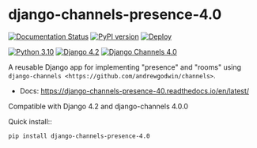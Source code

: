 # django-channels-presence-4.0

[![Documentation Status](https://readthedocs.org/projects/django-channels-presence-40/badge/?version=latest)](https://django-channels-presence-40.readthedocs.io/en/latest/?badge=latest)
[![PyPI version](https://badge.fury.io/py/django-channels-presence-4.0.svg)](https://pypi.org/project/django-channels-presence-4.0/)
[![Deploy](https://github.com/pzandre/django-channels-presence/actions/workflows/publish.yml/badge.svg)](https://github.com/pzandre/django-channels-presence/actions/)

[![Python 3.10](https://img.shields.io/badge/python-3.10-blue.svg)](https://www.python.org/downloads/release/python-3100/)
[![Django 4.2](https://img.shields.io/badge/django-4.2-green.svg)](https://docs.djangoproject.com/en/4.2/)
[![Django Channels 4.0](https://img.shields.io/badge/channels-4.0-silver.svg)](https://channels.readthedocs.io/en/latest/)

A reusable Django app for implementing "presence" and "rooms" using
`django-channels <https://github.com/andrewgodwin/channels>`.

- Docs: https://django-channels-presence-40.readthedocs.io/en/latest/

Compatible with Django 4.2 and django-channels 4.0.0

Quick install::

    pip install django-channels-presence-4.0
